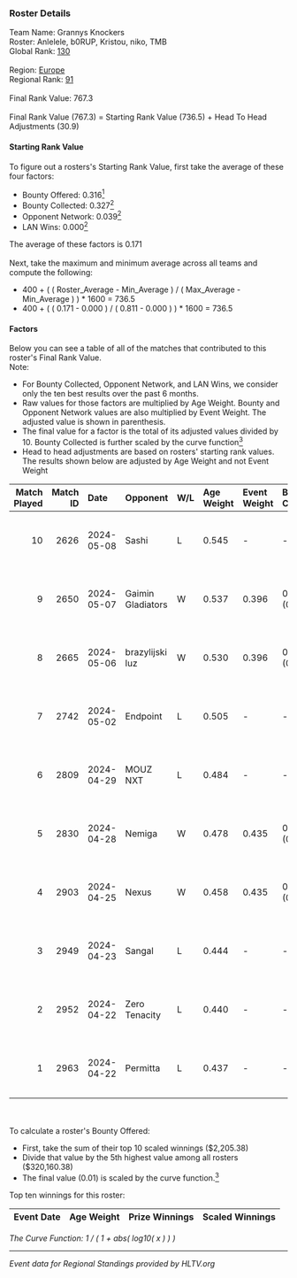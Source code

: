 ### Roster Details<br />
Team Name: Grannys Knockers<br />
Roster: Anlelele, b0RUP, Kristou, niko, TMB<br />
Global Rank: [130](../standings_global_2024_08_14.md)<br />
<br />
Region: [Europe]( ../standings_europe_2024_08_14.md)<br />
Regional Rank: [91]( ../standings_europe_2024_08_14.md)<br />
<br />
Final Rank Value:  767.3<br />
<br />
Final Rank Value (767.3) = Starting Rank Value (736.5) + Head To Head Adjustments (30.9)<br />

#### Starting Rank Value<br />
To figure out a rosters's Starting Rank Value, first take the average of these four factors:<br />
- Bounty Offered: 0.316[<sup>1</sup>](#table2)
- Bounty Collected: 0.327[<sup>2</sup>](#table1)
- Opponent Network: 0.039[<sup>2</sup>](#table1)
- LAN Wins: 0.000[<sup>2</sup>](#table1)

The average of these factors is 0.171<br />
<br />
Next, take the maximum and minimum average across all teams and compute the following:<br />
- 400 + ( ( Roster_Average - Min_Average ) / ( Max_Average - Min_Average ) ) * 1600 = 736.5
- 400 + ( ( 0.171 - 0.000 ) / ( 0.811 - 0.000 ) ) * 1600 = 736.5


#### Factors<br />
Below you can see a table of all of the matches that contributed to this roster's Final Rank Value.<br />
Note:<br />

- For Bounty Collected, Opponent Network, and LAN Wins, we consider only the ten best results over the past 6 months.
- Raw values for those factors are multiplied by Age Weight. Bounty and Opponent Network values are also multiplied by Event Weight. The adjusted value is shown in parenthesis.
- The final value for a factor is the total of its adjusted values divided by 10. Bounty Collected is further scaled by the curve function[<sup>3</sup>](#curveFunction)
- Head to head adjustments are based on rosters' starting rank values. The results shown below are adjusted by Age Weight and not Event Weight
<span id="table1"></span><br />


| Match Played | Match ID | Date       | Opponent          | W/L | Age Weight | Event Weight | Bounty Collected | Opponent Network | LAN Wins  | H2H Adj. | Roster                              |
| -: | -: | :- | :- | :- | :- | :- | :- | :- | :- | -: | :- |
|           10 |     2626 | 2024-05-08 | Sashi             | L   | 0.545      | -            | -                | -                | -         |    -1.67 | Anlelele, b0RUP, Kristou, niko, TMB |
|            9 |     2650 | 2024-05-07 | Gaimin Gladiators | W   | 0.537      | 0.396        | 0.032 (0.007)    | 0.326 (0.069)    | 0 (0.000) |    12.51 | Anlelele, b0RUP, Kristou, niko, TMB |
|            8 |     2665 | 2024-05-06 | brazylijski luz   | W   | 0.530      | 0.396        | 0.007 (0.001)    | 0.229 (0.048)    | 0 (0.000) |     9.78 | Anlelele, b0RUP, Kristou, niko, TMB |
|            7 |     2742 | 2024-05-02 | Endpoint          | L   | 0.505      | -            | -                | -                | -         |    -3.35 | Anlelele, b0RUP, Kristou, niko, TMB |
|            6 |     2809 | 2024-04-29 | MOUZ NXT          | L   | 0.484      | -            | -                | -                | -         |    -2.90 | b0RUP, Kristou, niko, refrezh, TMB  |
|            5 |     2830 | 2024-04-28 | Nemiga            | W   | 0.478      | 0.435        | 0.365 (0.076)    | 0.799 (0.166)    | 0 (0.000) |    13.91 | b0RUP, Kristou, niko, refrezh, TMB  |
|            4 |     2903 | 2024-04-25 | Nexus             | W   | 0.458      | 0.435        | 0.013 (0.003)    | 0.548 (0.109)    | 0 (0.000) |     9.09 | b0RUP, Kristou, niko, refrezh, TMB  |
|            3 |     2949 | 2024-04-23 | Sangal            | L   | 0.444      | -            | -                | -                | -         |    -1.35 | Anlelele, b0RUP, Kristou, niko, TMB |
|            2 |     2952 | 2024-04-22 | Zero Tenacity     | L   | 0.440      | -            | -                | -                | -         |    -2.08 | b0RUP, Kristou, niko, refrezh, TMB  |
|            1 |     2963 | 2024-04-22 | Permitta          | L   | 0.437      | -            | -                | -                | -         |    -3.08 | b0RUP, Kristou, niko, refrezh, TMB  |

<br />
<span id="table2"></span><br />
To calculate a roster's Bounty Offered:<br />

- First, take the sum of their top 10 scaled winnings ($2,205.38)
- Divide that value by the 5th highest value among all rosters ($320,160.38)
- The final value (0.01) is scaled by the curve function.[<sup>3</sup>](#curveFunction)

Top ten winnings for this roster:<br />

| Event Date | Age Weight | Prize Winnings | Scaled Winnings |
| :- | -: | :- | :- |


<span id="curveFunction"></span>_The Curve Function: 1 / ( 1 + abs( log10( x ) ) )_<br />

---
_Event data for Regional Standings provided by HLTV.org_<br />

